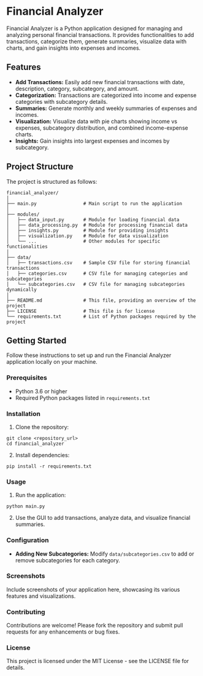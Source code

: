 # Financial Analyzer

Financial Analyzer is a Python application designed for managing and analyzing personal financial transactions. It provides functionalities to add transactions, categorize them, generate summaries, visualize data with charts, and gain insights into expenses and incomes.

## Features

- **Add Transactions:** Easily add new financial transactions with date, description, category, subcategory, and amount.
- **Categorization:** Transactions are categorized into income and expense categories with subcategory details.
- **Summaries:** Generate monthly and weekly summaries of expenses and incomes.
- **Visualization:** Visualize data with pie charts showing income vs expenses, subcategory distribution, and combined income-expense charts.
- **Insights:** Gain insights into largest expenses and incomes by subcategory.

## Project Structure

The project is structured as follows:

```
financial_analyzer/
│
├── main.py                 # Main script to run the application
│
├── modules/
│   ├── data_input.py       # Module for loading financial data
│   ├── data_processing.py  # Module for processing financial data
│   ├── insights.py         # Module for providing insights
│   ├── visualization.py    # Module for data visualization
│   └── ...                 # Other modules for specific functionalities
│
├── data/
│   ├── transactions.csv    # Sample CSV file for storing financial transactions
│   ├── categories.csv      # CSV file for managing categories and subcategories
│   └── subcategories.csv   # CSV file for managing subcategories dynamically
│
├── README.md               # This file, providing an overview of the project
├── LICENSE                 # This file is for license
└── requirements.txt        # List of Python packages required by the project
```

## Getting Started

Follow these instructions to set up and run the Financial Analyzer application locally on your machine.

### Prerequisites

- Python 3.6 or higher
- Required Python packages listed in `requirements.txt`

### Installation

1. Clone the repository:

```
git clone <repository_url>
cd financial_analyzer
```

2. Install dependencies:

```
pip install -r requirements.txt
```

### Usage

1. Run the application:

```
python main.py
```

2. Use the GUI to add transactions, analyze data, and visualize financial summaries.

### Configuration

- **Adding New Subcategories:** Modify `data/subcategories.csv` to add or remove subcategories for each category.

### Screenshots

Include screenshots of your application here, showcasing its various features and visualizations.

### Contributing

Contributions are welcome! Please fork the repository and submit pull requests for any enhancements or bug fixes.

### License

This project is licensed under the MIT License - see the LICENSE file for details.
